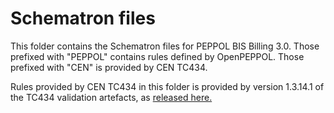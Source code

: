 # Schematron files

This folder contains the Schematron files for PEPPOL BIS Billing 3.0.
Those prefixed with "PEPPOL" contains rules defined by OpenPEPPOL.
Those prefixed with "CEN" is provided by CEN TC434.

Rules provided by CEN TC434 in this folder is provided by version 1.3.14.1 of the TC434 validation artefacts, as [released here.](https://github.com/ConnectingEurope/eInvoicing-EN16931/releases)
